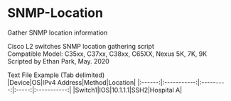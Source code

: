 # SNMP-Location
Gather SNMP location information

Cisco L2 switches SNMP location gathering script  
Compatible Model: C35xx, C37xx, C38xx, C65XX, Nexus 5K, 7K, 9K  
Scripted by Ethan Park, May. 2020

Text File Example (Tab delimited)    
|Device|OS|IPv4 Address|Method|Location|
|:------:|:-----------:|:---------:|:-----:|:-----------:|
|Switch1|IOS|10.1.1.1|SSH2|Hospital A|
